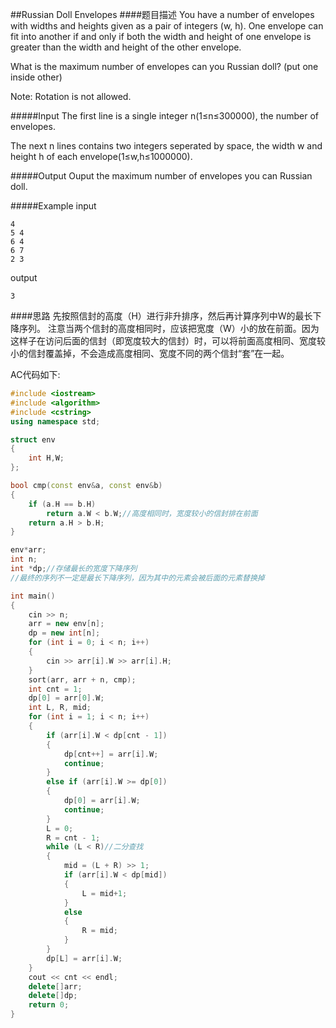 ##Russian Doll Envelopes
####题目描述
You have a number of envelopes with widths and heights given as a pair of integers (w, h). One envelope can fit into another if and only if both the width and height of one envelope is greater than the width and height of the other envelope.

What is the maximum number of envelopes can you Russian doll? (put one inside other)

Note: Rotation is not allowed.

#####Input
The first line is a single integer n(1≤n≤300000), the number of envelopes.

The next n lines contains two integers seperated by space, the width w and height h of each envelope(1≤w,h≤1000000).

#####Output
Ouput the maximum number of envelopes you can Russian doll.

#####Example
input
```
4
5 4
6 4
6 7
2 3
```

output
```
3
```

####思路
先按照信封的高度（H）进行非升排序，然后再计算序列中W的最长下降序列。
注意当两个信封的高度相同时，应该把宽度（W）小的放在前面。因为这样子在访问后面的信封（即宽度较大的信封）时，可以将前面高度相同、宽度较小的信封覆盖掉，不会造成高度相同、宽度不同的两个信封“套”在一起。

AC代码如下:
```C++
#include <iostream>
#include <algorithm>
#include <cstring>
using namespace std;

struct env
{
	int H,W;
};

bool cmp(const env&a, const env&b)
{
	if (a.H == b.H)
		return a.W < b.W;//高度相同时，宽度较小的信封排在前面
	return a.H > b.H;
}

env*arr;
int n;
int *dp;//存储最长的宽度下降序列
//最终的序列不一定是最长下降序列，因为其中的元素会被后面的元素替换掉

int main()
{
	cin >> n;
	arr = new env[n];
	dp = new int[n];
	for (int i = 0; i < n; i++)
	{
		cin >> arr[i].W >> arr[i].H;
	}
	sort(arr, arr + n, cmp);
	int cnt = 1;
	dp[0] = arr[0].W;
	int L, R, mid;
	for (int i = 1; i < n; i++)
	{
		if (arr[i].W < dp[cnt - 1])
		{
			dp[cnt++] = arr[i].W;
			continue;
		}
		else if (arr[i].W >= dp[0])
		{
			dp[0] = arr[i].W;
			continue;
		}
		L = 0;
		R = cnt - 1;
		while (L < R)//二分查找
		{
			mid = (L + R) >> 1;
			if (arr[i].W < dp[mid])
			{
				L = mid+1;
			}
			else
			{
				R = mid;
			}
		}
		dp[L] = arr[i].W;
	}
	cout << cnt << endl;
	delete[]arr;
	delete[]dp;
	return 0;
}
```
